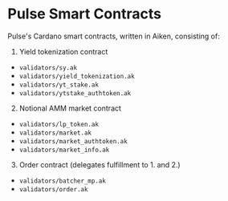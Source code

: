 # Pulse Smart Contracts

Pulse's Cardano smart contracts, written in Aiken, consisting of:

1. Yield tokenization contract
  - `validators/sy.ak`
  - `validators/yield_tokenization.ak`
  - `validators/yt_stake.ak`
  - `validators/ytstake_authtoken.ak`
2. Notional AMM market contract
  - `validators/lp_token.ak`
  - `validators/market.ak`
  - `validators/market_authtoken.ak`
  - `validators/market_info.ak`
3. Order contract (delegates fulfillment to 1. and 2.)
  - `validators/batcher_mp.ak`
  - `validators/order.ak`
